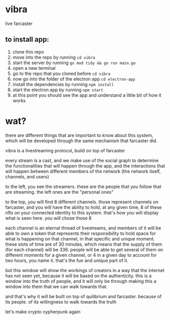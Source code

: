 # vibra
live farcaster

## to install app:

1. clone this repo
2. move into the repo by running `cd vibra`
3. start the server by running `go mod tidy && go run main.go`
4. open a new terminal 
5. go to the repo that you cloned before `cd vibra`
6. now go into the folder of the electron app `cd electron-app`
7. install the dependencies by running `npm install`
8. start the electron app by running `npm start`
9. at this point you should see the app and understand a little bit of how it works

# wat?

there are different things that are important to know about this system, which will be developed through the same mechanism that farcaster did. 

vibra is a livestreaming protocol, build on top of farcaster

every stream is a cast, and we make use of the social graph to determine the functionalities that will happen through the app, and the interactions that will happen between different members of the network (the network itself, channels, and users)

to the left, you see the streamers. these are the people that you follow that are streaming. the left ones are the "personal ones"

to the top, you will find 8 different channels. those represent channels on farcaster, and you will have the ability to hold, at any given time, 8 of these nfts on your connected identity to this system. that's how you will display what is seen here. you will chose those 8

each channel is an eternal thread of livestreams, and members of it will be able to own a token that represents their responsibility to hold space for what is happening on that channel, in that specific and unique moment. these slots of time are of 30 minutes, which means that the supply of them (for each channel) will be 336. people will be able to get several of them on different moments for a given channel, or 4 in a given day to account for two hours, you name it. that's the fun and unique part of it.

but this window will show the workings of creators in a way that the internet has not seen yet, because it will be based on the authenticity. this is a window into the truth of people, and it will only be through making this a window into them that we can walk towards that.

and that's why it will be built on top of quilibrium and farcaster. because of its people. of its willingness to walk towards the truth

let's make crypto cypherpunk again

